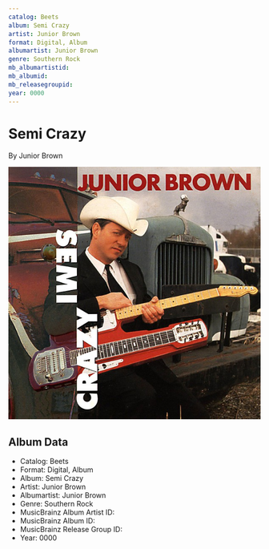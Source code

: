 ```yaml
---
catalog: Beets
album: Semi Crazy
artist: Junior Brown
format: Digital, Album
albumartist: Junior Brown
genre: Southern Rock
mb_albumartistid: 
mb_albumid: 
mb_releasegroupid: 
year: 0000
---
```


# Semi Crazy

By Junior Brown

![](../../assets/beetscovers/Junior_Brown-Semi_Crazy.jpg)

## Album Data

- Catalog: Beets
- Format: Digital, Album
- Album: Semi Crazy
- Artist: Junior Brown
- Albumartist: Junior Brown
- Genre: Southern Rock
- MusicBrainz Album Artist ID: 
- MusicBrainz Album ID: 
- MusicBrainz Release Group ID: 
- Year: 0000

